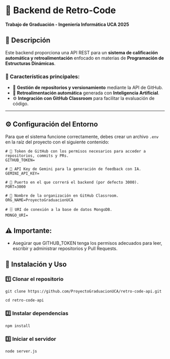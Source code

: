 # 🚀 Backend de Retro-Code  
**Trabajo de Graduación - Ingeniería Informática UCA 2025**  

## 📌 Descripción  
Este backend proporciona una API REST para un **sistema de calificación automática y retroalimentación** enfocado en materias de **Programación de Estructuras Dinámicas**.  

### 🎯 Características principales:  
- 📂 **Gestión de repositorios y versionamiento** mediante la API de GitHub.  
- 🤖 **Retroalimentación automática** generada con **Inteligencia Artificial**.  
- ⚙️ **Integración con GitHub Classroom** para facilitar la evaluación de código.  

---

## ⚙️ Configuración del Entorno  

Para que el sistema funcione correctamente, debes crear un archivo `.env` en la raíz del proyecto con el siguiente contenido:  

```plaintext
# 🔑 Token de GitHub con los permisos necesarios para acceder a repositorios, commits y PRs.
GITHUB_TOKEN=

# 🔑 API Key de Gemini para la generación de feedback con IA.
GEMINI_API_KEY=

# 🚀 Puerto en el que correrá el backend (por defecto 3000).
PORT=3000

# 🏫 Nombre de la organización en GitHub Classroom.
ORG_NAME=ProyectoGraduacionUCA

# 🗄️ URI de conexión a la base de datos MongoDB.
MONGO_URI=
```

## ⚠️ Importante:
- Asegúrar que GITHUB_TOKEN tenga los permisos adecuados para leer, escribir y administrar repositorios y Pull Requests.

## 🚀 Instalación y Uso

### 1️⃣ Clonar el repositorio
```plaintext
git clone https://github.com/ProyectoGraduacionUCA/retro-code-api.git
```

```plaintext
cd retro-code-api
```

### 2️⃣ Instalar dependencias
```plaintext
npm install
```

### 3️⃣ Iniciar el servidor 
```plaintext
node server.js
```
